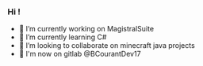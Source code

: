 ### Hi !

- 🔭 I’m currently working on MagistralSuite
- 🌱 I’m currently learning C#
- 👯 I’m looking to collaborate on minecraft java projects
- 🚀 I'm now on gitlab @BCourantDev17 
